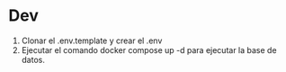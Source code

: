 


# Dev
1. Clonar el .env.template y crear el .env 
2. Ejecutar el comando docker compose up -d para ejecutar la base de datos.